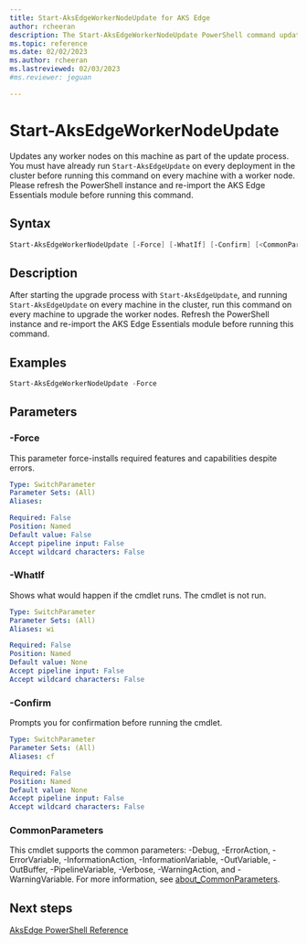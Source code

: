 ```yaml
---
title: Start-AksEdgeWorkerNodeUpdate for AKS Edge
author: rcheeran
description: The Start-AksEdgeWorkerNodeUpdate PowerShell command updates any worker nodes on this machine as part of the update process.
ms.topic: reference
ms.date: 02/02/2023
ms.author: rcheeran 
ms.lastreviewed: 02/03/2023
#ms.reviewer: jeguan

---
```


# Start-AksEdgeWorkerNodeUpdate

Updates any worker nodes on this machine as part of the update process. You must have already run `Start-AksEdgeUpdate` on every deployment in the cluster before running this command on every machine with a worker node. Please refresh the PowerShell instance and re-import the AKS Edge Essentials module before running this command.

## Syntax

```powershell
Start-AksEdgeWorkerNodeUpdate [-Force] [-WhatIf] [-Confirm] [<CommonParameters>]
```

## Description

After starting the upgrade process with `Start-AksEdgeUpdate`, and running `Start-AksEdgeUpdate` on every machine in the cluster, run this command on every machine to upgrade the worker nodes. Refresh the PowerShell instance and re-import the AKS Edge Essentials module before running this command.


## Examples

```powershell
Start-AksEdgeWorkerNodeUpdate -Force
```

## Parameters

### -Force

This parameter force-installs required features and capabilities despite errors.

```yaml
Type: SwitchParameter
Parameter Sets: (All)
Aliases:

Required: False
Position: Named
Default value: False
Accept pipeline input: False
Accept wildcard characters: False
```

### -WhatIf
Shows what would happen if the cmdlet runs.
The cmdlet is not run.

```yaml
Type: SwitchParameter
Parameter Sets: (All)
Aliases: wi

Required: False
Position: Named
Default value: None
Accept pipeline input: False
Accept wildcard characters: False
```

### -Confirm
Prompts you for confirmation before running the cmdlet.

```yaml
Type: SwitchParameter
Parameter Sets: (All)
Aliases: cf

Required: False
Position: Named
Default value: None
Accept pipeline input: False
Accept wildcard characters: False
```

### CommonParameters
This cmdlet supports the common parameters: -Debug, -ErrorAction, -ErrorVariable, -InformationAction, -InformationVariable, -OutVariable, -OutBuffer, -PipelineVariable, -Verbose, -WarningAction, and -WarningVariable. For more information, see [about_CommonParameters](https://go.microsoft.com/fwlink/?LinkID=113216).

## Next steps

[AksEdge PowerShell Reference](./index.md)
